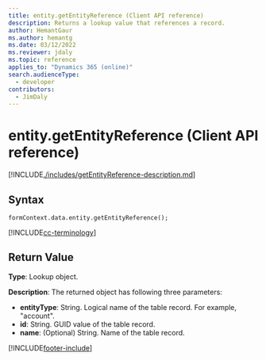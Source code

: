 ```yaml
---
title: entity.getEntityReference (Client API reference)
description: Returns a lookup value that references a record.
author: HemantGaur
ms.author: hemantg
ms.date: 03/12/2022
ms.reviewer: jdaly
ms.topic: reference
applies_to: "Dynamics 365 (online)"
search.audienceType: 
  - developer
contributors:
  - JimDaly
---
```

# entity.getEntityReference (Client API reference)

[!INCLUDE[./includes/getEntityReference-description.md](./includes/getEntityReference-description.md)]

## Syntax

`formContext.data.entity.getEntityReference();`

[!INCLUDE[cc-terminology](../../../../data-platform/includes/cc-terminology.md)]

## Return Value

**Type**: Lookup object.

**Description**: The returned object has following three parameters:

- **entityType**: String. Logical name of the table record. For example, "account".
- **id**: String. GUID value of the table record.
- **name**: (Optional) String. Name of the table record. 





[!INCLUDE[footer-include](../../../../../includes/footer-banner.md)]
